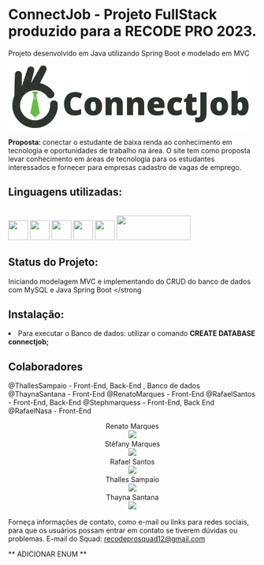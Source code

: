 #  ConnectJob - Projeto FullStack produzido para a RECODE PRO 2023.
Projeto desenvolvido em Java utilizando Spring Boot e modelado em MVC

<img src="https://github.com/Squad12Rcd/squad12/blob/1b0d9a13ed050a50b096b333abccd234003da010/img/2.png">

<strong> Proposta: </strong> conectar o estudante de baixa renda ao conhecimento em tecnologia e oportunidades de trabalho na área.
O site tem como proposta levar conhecimento em áreas de tecnologia para os estudantes interessados e fornecer para empresas cadastro de vagas de emprego. 


<h2>Linguagens utilizadas: </h2>

<div style="display: inline_block"><br>
<img src="https://cdn.jsdelivr.net/gh/devicons/devicon/icons/html5/html5-plain.svg" width="40" height="40"/>
<img src="https://cdn.jsdelivr.net/gh/devicons/devicon/icons/css3/css3-plain.svg" width="40" height="40"/>
<img src="https://cdn.jsdelivr.net/gh/devicons/devicon/icons/javascript/javascript-plain.svg" width="40" height="40"/>
<img src="https://cdn.jsdelivr.net/gh/devicons/devicon/icons/mysql/mysql-original.svg" width="40" height="40"/>
<img src="https://upload.wikimedia.org/wikipedia/commons/thumb/b/b2/Bootstrap_logo.svg/512px-Bootstrap_logo.svg.png" width="40" height="40" /> 
<img src="https://miro.medium.com/v2/resize:fit:720/format:webp/1*hsoJdzT9TbYrNCRQW_z9Bw.png" width="150" height="50" /> 


  
  
<h2> Status do Projeto:</h2>

Iniciando modelagem MVC e implementando do CRUD do banco de dados com MySQL e Java Spring Boot </strong



<h2> Instalação: </h2>

<li> Para executar o Banco de dados: utilizar o comando <strong>CREATE DATABASE connectjob;</strong> </li>


<h2> Colaboradores </h2>

@ThallesSampaio - Front-End, Back-End , Banco de dados
@ThaynaSantana - Front-End
@RenatoMarques - Front-End
@RafaelSantos - Front-End, Back-End
@Stephmarquess - Front-End, Back End
@RafaelNasa - Front-End

<div align="center"> 

Renato Marques <br> <a href="https://www.linkedin.com/in/RenatoMarquesDavid" target="_blank"><img src="https://img.shields.io/badge/-LinkedIn-%230077B5?style=for-the-badge&logo=linkedin&logoColor=white" target="_blank"></a> <br>
Stéfany Marques <br> <a href="https://www.linkedin.com/in/stéfany-marques-4390a0281" target="_blank"><img src="https://img.shields.io/badge/-LinkedIn-%230077B5?style=for-the-badge&logo=linkedin&logoColor=white" target="_blank"></a> <br>
Rafael Santos <br> <a href="https://www.linkedin.com/in/rafael-dos-santos-433950267" target="_blank"><img src="https://img.shields.io/badge/-LinkedIn-%230077B5?style=for-the-badge&logo=linkedin&logoColor=white" target="_blank"></a> <br>
Thalles Sampaio <br> <a href="https://www.linkedin.com/in/thallessampaio" target="_blank"><img src="https://img.shields.io/badge/-LinkedIn-%230077B5?style=for-the-badge&logo=linkedin&logoColor=white" target="_blank"></a> <br>
Thayna Santana <br> <a href=" https://www.linkedin.com/in/thayss/" target="_blank"><img src="https://img.shields.io/badge/-LinkedIn-%230077B5?style=for-the-badge&logo=linkedin&logoColor=white" target="_blank"></a><br>

</div>

Forneça informações de contato, como e-mail ou links para redes sociais, para que os usuários possam entrar em contato se tiverem dúvidas ou problemas.
E-mail do Squad: recodeprosquad12@gmail.com


** ADICIONAR ENUM ** 
